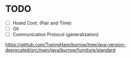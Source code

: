 # TODO

- [ ] Hoard Cont. (Pair and Time)
- [ ] Git
- [ ] Communication Protocol (generalization)

https://github.com/TypingHare/burrow/tree/java-version-deprecated/src/main/java/burrow/furniture/standard